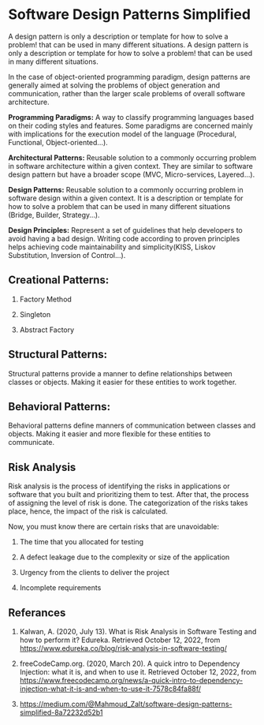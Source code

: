 # Software Design Patterns Simplified
A design pattern is only a description or template for how to solve a problem! that can be used in many different situations. A design pattern is only a description or template for how to solve a problem! that can be used in many different situations.

In the case of object-oriented programming paradigm, design patterns are generally aimed at solving the problems of object generation and communication, rather than the larger scale problems of overall software architecture.

**Programming Paradigms:** A way to classify programming languages based on their coding styles and features. Some paradigms are concerned mainly with implications for the execution model of the language (Procedural, Functional, Object-oriented…).

**Architectural Patterns:** Reusable solution to a commonly occurring problem in software architecture within a given context. They are similar to software design pattern but have a broader scope (MVC, Micro-services, Layered...).

**Design Patterns:** Reusable solution to a commonly occurring problem in software design within a given context. It is a description or template for how to solve a problem that can be used in many different situations (Bridge, Builder, Strategy…).

**Design Principles:** Represent a set of guidelines that help developers to avoid having a bad design. Writing code according to proven principles helps achieving code maintainability and simplicity(KISS, Liskov Substitution, Inversion of Control…).

## Creational Patterns:
1. Factory Method

2. Singleton

3. Abstract Factory

## Structural Patterns:
Structural patterns provide a manner to define relationships between classes or objects. Making it easier for these entities to work together.



## Behavioral Patterns:
Behavioral patterns define manners of communication between classes and objects. Making it easier and more flexible for these entities to communicate.



## Risk Analysis
Risk analysis is the process of identifying the risks in applications or software that you built and prioritizing them to test. After that, the process of assigning the level of risk is done. The categorization of the risks takes place, hence, the impact of the risk is calculated.

Now, you must know there are certain risks that are unavoidable:

1. The time that you allocated for testing

2.  A defect leakage due to the complexity or size of the application

3. Urgency from the clients to deliver the project

4. Incomplete requirements

## Referances
1. Kalwan, A. (2020, July 13). What is Risk Analysis in Software Testing and how to perform it? Edureka. Retrieved October 12, 2022, from https://www.edureka.co/blog/risk-analysis-in-software-testing/

2. freeCodeCamp.org. (2020, March 20). A quick intro to Dependency Injection: what it is, and when to use it. Retrieved October 12, 2022, from https://www.freecodecamp.org/news/a-quick-intro-to-dependency-injection-what-it-is-and-when-to-use-it-7578c84fa88f/

3. https://medium.com/@Mahmoud_Zalt/software-design-patterns-simplified-8a72232d52b1